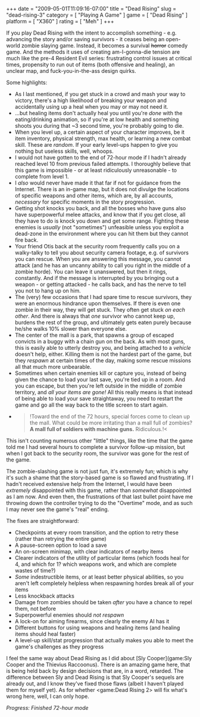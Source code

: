 +++
date = "2009-05-01T11:09:16-07:00"
title = "Dead Rising"
slug = "dead-rising-3"
category = [ "Playing A Game" ]
game = [ "Dead Rising" ]
platform = [ "X360" ]
rating = [ "Meh" ]
+++

If you play Dead Rising with the intent to accomplish something - e.g. advancing the story and/or saving survivors - it ceases being an open-world zombie slaying game.  Instead, it becomes a survival <s>horror</s> comedy game.  And the methods it uses of creating am-I-gonna-die tension are much like the pre-4 Resident Evil series: frustrating control issues at critical times, propensity to run out of items (both offensive and healing), an unclear map, and fuck-you-in-the-ass design quirks.

Some highlights:

* As I last mentioned, if you get stuck in a crowd and mash your way to victory, there's a high likelihood of breaking your weapon and accidentally using up a heal when you may or may not need it.
* ...but healing items don't actually heal you until you're <i>done</i> with the eating/drinking animation, so if you're at low health and something shoots you during that ~3 second time, you're probably going to die.
* When you level up, a certain aspect of your character improves, be it item inventory, physical strength, max health, or learning a new combat skill.  These are <i>random</i>.  If your early level-ups happen to give you nothing but useless skills, well, whoops.
* I would not have gotten to the end of 72-hour mode if I hadn't already reached level 10 from previous failed attempts.  I thoroughly believe that this game is impossible - or at least ridiculously unreasonable - to complete from level 1.
* I <i>also</i> would never have made it that far if not for guidance from the Internet.  There is an in-game map, but it does not divulge the locations of specific weapons and other items, which are, by all accounts, <i>necessary</i> for specific moments in the story progression.
* Getting shot knocks you back, and all the bosses who have guns also have superpowerful melee attacks, and know that if you get close, all they have to do is knock you down and get some range.  Fighting these enemies is <i>usually</i> (not "sometimes") unfeasible unless you exploit a dead-zone in the environment where you can hit them but they cannot fire back.
* Your friend Otis back at the security room frequently calls you on a walky-talky to tell you about security camera footage, e.g. of survivors you can rescue.  When you are answering this message, you cannot attack (and he has an uncanny ability to call you right in the middle of a zombie horde).  You can leave it unanswered, but then it rings, constantly.  And if the message is interrupted by you bringing out a weapon - or getting attacked - he calls back, and has the nerve to tell you not to hang up on him.
* The (very) few occasions that I had spare time to rescue survivors, they were an enormous hindrance upon themselves.  If there is even one zombie in their way, they will get stuck.  They often get stuck <i>on each other</i>.  And there is always that <i>one</i> survivor who cannot keep up, burdens the rest of the group, and ultimately gets eaten purely because he/she walks 10% slower than everyone else.
* The center of the mall is a park, that spawns a group of escaped convicts in a buggy with a chain gun on the back.  As with most guns, this is easily able to utterly destroy you, and being attached to a <i>vehicle</i> doesn't help, either.  Killing them is not the hardest part of the game, but they <i>respawn</i> at certain times of the day, making some rescue missions all that much more unbearable.
* Sometimes when certain enemies kill or capture you, instead of being given the chance to load your last save, you're tied up in a room.  And you can escape, but then you're left outside in the middle of zombie territory, and <i>all your items are gone!</i>  All this really means is that instead of being able to load your save straightaway, you need to restart the game and go all the way back to the title screen to start again.
* >!Toward the end of the 72 hours, special forces come to clean up the mall.  What could be more irritating than a mall full of zombies?  <b>A mall full of soldiers with machine guns.</b>  Ridiculous.!<

This isn't counting numerous other "little" things, like the time that the game told me I had several hours to complete a survivor follow-up mission, but when I got back to the security room, the survivor was gone for the rest of the game.

The zombie-slashing game is not just fun, it's extremely fun; which is why it's such a shame that the story-based game is so flawed and frustrating.  If I hadn't received extensive help from the Internet, I would have been <i>extremely</i> disappointed with this game, rather than <i>somewhat</i> disappointed as I am now.  And even then, the frustrations of that last bullet point have me throwing down the controller trying to do the "Overtime" mode, and as such I may never see the game's "real" ending.

The fixes are straightforward:

* Checkpoints at every room transition, and the option to retry these (rather than retrying the entire game)
* A pause-screen option to load a save
* An on-screen minimap, with clear indicators of nearby items
* Clearer indicators of the utility of particular items (which foods heal for 4, and which for 1? which weapons work, and which are complete wastes of time?)
* <i>Some</i> indestructible items, or at least better physical abilities, so you aren't left completely helpless when respawning hordes break all of your items
* Less knockback attacks
* Damage from zombies should be taken <i>after</i> you have a chance to repel them, not before
* Superpowerful enemies should <i>not respawn</i>
* A lock-on for aiming firearms, since clearly the enemy AI has it
* Different buttons for using weapons and healing items (and healing items should heal faster)
* A level-up skill/stat progression that actually makes you able to meet the game's challenges as they progress

I feel the same way about Dead Rising as I did about [Sly Cooper](game:Sly Cooper and the Thievius Raccoonus).  There is an amazing game here, that is being held back by design decisions that are, in a word, retarded.  The difference between Sly and Dead Rising is that Sly Cooper's sequels are already out, and I know they've fixed those flaws (albeit I haven't played them for myself yet).  As for whether <game:Dead Rising 2> will fix what's wrong here, well, I can only hope.

<i>Progress: Finished 72-hour mode</i>